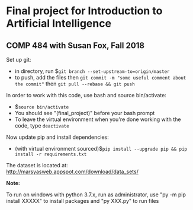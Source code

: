 # Final project for Introduction to Artificial Intelligence
COMP 484 with Susan Fox, Fall 2018
------------------------------------------------------------

Set up git:
<ul>
<li>in directory, run $<code>git branch --set-upstream-to=origin/master </code> </li>
	
<li>to push, add the files then <code>git commit -m "some useful comment about the commit"</code> then <code>git pull --rebase && git push</code></li>
</ul>

In order to work with this code, use bash and source bin/activate:
<ul>
<li>$<code>source bin/activate</code></li>
<li>You should see "(final_project)" before your bash prompt</li>
<li>To leave the virtual environment when you're done working with the code, type <code>deactivate</code></li>
</ul>


Now update pip and install dependencies:
<ul>
  <li>(with virtual environment sourced)$<code>pip install --upgrade pip && pip install -r requirements.txt</code></li>
</ul>

The dataset is located at: http://marsyasweb.appspot.com/download/data_sets/


<b>Note:</b>

To run on windows with python 3.7.x, run as administrator, use "py -m pip install XXXXX" to install packages and "py XXX.py" to run files

